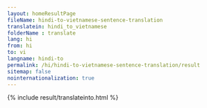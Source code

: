 ```yaml
---
layout: homeResultPage
fileName: hindi-to-vietnamese-sentence-translation
translatein: hindi_to_vietnamese
folderName : translate
lang: hi
from: hi
to: vi
langname: hindi-to
permalink: /hi/hindi-to-vietnamese-sentence-translation/result
sitemap: false
nointernationalization: true
---
```

{% include result/translateinto.html %}

<script src="/js/result/translation.js" data-foldername="{{page.folderName}}" data-lang="{{page.lang}}"></script>
